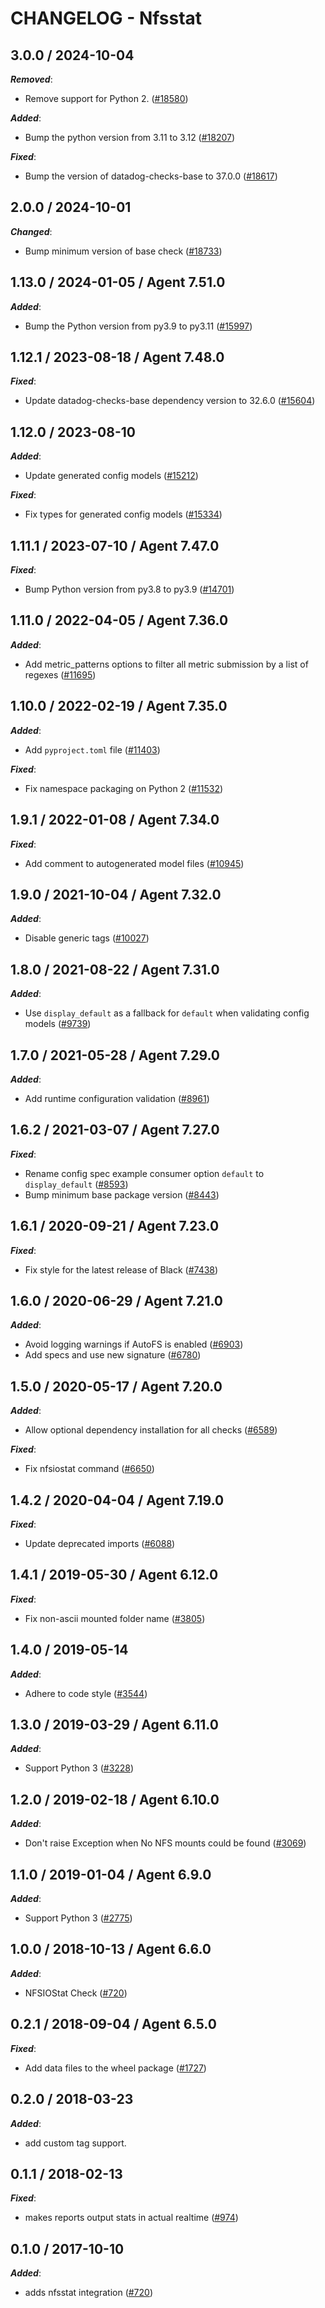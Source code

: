 # CHANGELOG - Nfsstat

<!-- towncrier release notes start -->

## 3.0.0 / 2024-10-04

***Removed***:

* Remove support for Python 2. ([#18580](https://github.com/DataDog/integrations-core/pull/18580))

***Added***:

* Bump the python version from 3.11 to 3.12 ([#18207](https://github.com/DataDog/integrations-core/pull/18207))

***Fixed***:

* Bump the version of datadog-checks-base to 37.0.0 ([#18617](https://github.com/DataDog/integrations-core/pull/18617))

## 2.0.0 / 2024-10-01

***Changed***:

* Bump minimum version of base check ([#18733](https://github.com/DataDog/integrations-core/pull/18733))

## 1.13.0 / 2024-01-05 / Agent 7.51.0

***Added***:

* Bump the Python version from py3.9 to py3.11 ([#15997](https://github.com/DataDog/integrations-core/pull/15997))

## 1.12.1 / 2023-08-18 / Agent 7.48.0

***Fixed***:

* Update datadog-checks-base dependency version to 32.6.0 ([#15604](https://github.com/DataDog/integrations-core/pull/15604))

## 1.12.0 / 2023-08-10

***Added***:

* Update generated config models ([#15212](https://github.com/DataDog/integrations-core/pull/15212))

***Fixed***:

* Fix types for generated config models ([#15334](https://github.com/DataDog/integrations-core/pull/15334))

## 1.11.1 / 2023-07-10 / Agent 7.47.0

***Fixed***:

* Bump Python version from py3.8 to py3.9 ([#14701](https://github.com/DataDog/integrations-core/pull/14701))

## 1.11.0 / 2022-04-05 / Agent 7.36.0

***Added***:

* Add metric_patterns options to filter all metric submission by a list of regexes ([#11695](https://github.com/DataDog/integrations-core/pull/11695))

## 1.10.0 / 2022-02-19 / Agent 7.35.0

***Added***:

* Add `pyproject.toml` file ([#11403](https://github.com/DataDog/integrations-core/pull/11403))

***Fixed***:

* Fix namespace packaging on Python 2 ([#11532](https://github.com/DataDog/integrations-core/pull/11532))

## 1.9.1 / 2022-01-08 / Agent 7.34.0

***Fixed***:

* Add comment to autogenerated model files ([#10945](https://github.com/DataDog/integrations-core/pull/10945))

## 1.9.0 / 2021-10-04 / Agent 7.32.0

***Added***:

* Disable generic tags ([#10027](https://github.com/DataDog/integrations-core/pull/10027))

## 1.8.0 / 2021-08-22 / Agent 7.31.0

***Added***:

* Use `display_default` as a fallback for `default` when validating config models ([#9739](https://github.com/DataDog/integrations-core/pull/9739))

## 1.7.0 / 2021-05-28 / Agent 7.29.0

***Added***:

* Add runtime configuration validation ([#8961](https://github.com/DataDog/integrations-core/pull/8961))

## 1.6.2 / 2021-03-07 / Agent 7.27.0

***Fixed***:

* Rename config spec example consumer option `default` to `display_default` ([#8593](https://github.com/DataDog/integrations-core/pull/8593))
* Bump minimum base package version ([#8443](https://github.com/DataDog/integrations-core/pull/8443))

## 1.6.1 / 2020-09-21 / Agent 7.23.0

***Fixed***:

* Fix style for the latest release of Black ([#7438](https://github.com/DataDog/integrations-core/pull/7438))

## 1.6.0 / 2020-06-29 / Agent 7.21.0

***Added***:

* Avoid logging warnings if AutoFS is enabled ([#6903](https://github.com/DataDog/integrations-core/pull/6903))
* Add specs and use new signature ([#6780](https://github.com/DataDog/integrations-core/pull/6780))

## 1.5.0 / 2020-05-17 / Agent 7.20.0

***Added***:

* Allow optional dependency installation for all checks ([#6589](https://github.com/DataDog/integrations-core/pull/6589))

***Fixed***:

* Fix nfsiostat command ([#6650](https://github.com/DataDog/integrations-core/pull/6650))

## 1.4.2 / 2020-04-04 / Agent 7.19.0

***Fixed***:

* Update deprecated imports ([#6088](https://github.com/DataDog/integrations-core/pull/6088))

## 1.4.1 / 2019-05-30 / Agent 6.12.0

***Fixed***:

* Fix non-ascii mounted folder name ([#3805](https://github.com/DataDog/integrations-core/pull/3805))

## 1.4.0 / 2019-05-14

***Added***:

* Adhere to code style ([#3544](https://github.com/DataDog/integrations-core/pull/3544))

## 1.3.0 / 2019-03-29 / Agent 6.11.0

***Added***:

* Support Python 3 ([#3228](https://github.com/DataDog/integrations-core/pull/3228))

## 1.2.0 / 2019-02-18 / Agent 6.10.0

***Added***:

* Don't raise Exception when No NFS mounts could be found ([#3069](https://github.com/DataDog/integrations-core/pull/3069))

## 1.1.0 / 2019-01-04 / Agent 6.9.0

***Added***:

* Support Python 3 ([#2775](https://github.com/DataDog/integrations-core/pull/2775))

## 1.0.0 / 2018-10-13 / Agent 6.6.0

***Added***:

* NFSIOStat Check ([#720](https://github.com/DataDog/integrations-core/pull/720))

## 0.2.1 / 2018-09-04 / Agent 6.5.0

***Fixed***:

* Add data files to the wheel package ([#1727](https://github.com/DataDog/integrations-core/pull/1727))

## 0.2.0 / 2018-03-23

***Added***:

* add custom tag support.

## 0.1.1 / 2018-02-13

***Fixed***:

* makes reports output stats in actual realtime ([#974](https://github.com/DataDog/integrations-core/pull/974))

## 0.1.0 / 2017-10-10

***Added***:

* adds nfsstat integration ([#720](https://github.com/DataDog/integrations-core/issues/720))
